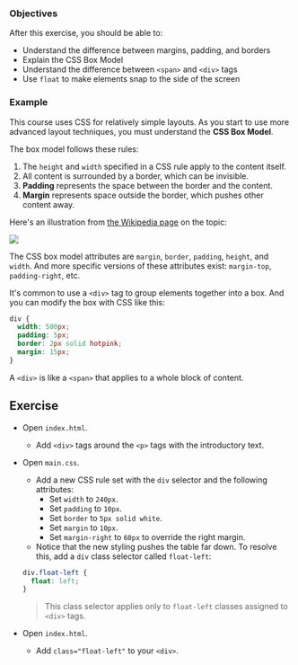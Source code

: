 ### Objectives

After this exercise, you should be able to:

- Understand the difference between margins, padding, and borders
- Explain the CSS Box Model
- Understand the difference between `<span>` and `<div>` tags
- Use `float` to make elements snap to the side of the screen

### Example

This course uses CSS for relatively simple layouts. As you start to use more advanced layout techniques, you must understand the **CSS Box Model**.

The box model follows these rules:

1. The `height` and `width` specified in a CSS rule apply to the content itself.
2. All content is surrounded by a border, which can be invisible.
3. **Padding** represents the space between the border and the content.
4. **Margin** represents space outside the border, which pushes other content away.

Here's an illustration from [the Wikipedia page](https://en.wikipedia.org/wiki/CSS_box_model) on the topic:

![](https://upload.wikimedia.org/wikipedia/commons/7/7a/Boxmodell-detail.png)

The CSS box model attributes are `margin`, `border`, `padding`, `height`, and `width`. And more specific versions of these attributes exist: `margin-top`, `padding-right`, etc.

It's common to use a `<div>` tag to group elements together into a box. And you can modify the box with CSS like this:

```css
div {
  width: 500px;
  padding: 5px;
  border: 2px solid hotpink;
  margin: 15px;
}
```

A `<div>` is like a `<span>` that applies to a whole block of content.

## Exercise

- Open `index.html`.
  - Add `<div>` tags around the `<p>` tags with the introductory text.
- Open `main.css`.
  - Add a new CSS rule set with the `div` selector and the following attributes:
    - Set `width` to `240px`.
    - Set `padding` to `10px`.
    - Set `border` to `5px solid white`.
    - Set `margin` to `10px`.
    - Set `margin-right` to `60px` to override the right margin.
  - Notice that the new styling pushes the table far down. To resolve this, add a `div` class selector called `float-left`:

  ```css
  div.float-left {
    float: left;
  }
  ```

  > This class selector applies only to `float-left` classes assigned to `<div>` tags.

- Open `index.html`.
  - Add `class="float-left"` to your `<div>`.

